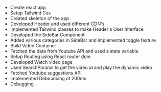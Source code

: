 - Create react app
- Setup Tailwind Css
- Created skeleton of the app
- Developed Header and used different CDN's
- Implemented Tailwind classes to make Header's User Interface
- Developed the SideBar Component
- Added various categories in SideBar and implemented toggle feature
- Build Video Container
- Fetched the data from Youtube API and used a state variable
- Setup Routing using React router dom
- Developed Watch video page
- Used SearchParams to get the video id and play the dynamic video
- Fetched Youtube suggestions API
- Implemented Debouncing of 200ms
- Debugging
